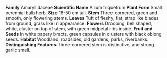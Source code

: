  **Family** Amaryllidaceae **Scientific Name** Allium triquetrum **Plant Form** Small perennial bulb herb. **Size** 18-50 cm tall. **Stem** Three-cornered, green and smooth, only flowering stems. **Leaves** Tuft of fleshy, flat, strap like blades from ground, grass like in appearance. **Flowers** Drooping, bell shaped, white, cluster on top of stem, with green midpetal ribs inside. **Fruit and Seeds** In white papery bracts, green capsules in clusters with black oblong seeds. **Habitat** Woodland, roadsides, old gardens, parks, riverbanks. **Distinguishing Features** Three-cornered stem is distinctive, and strong garlic smell.